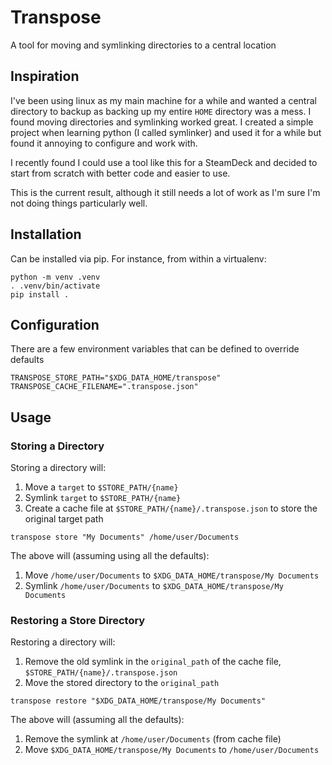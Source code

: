 # Transpose

A tool for moving and symlinking directories to a central location


## Inspiration

I've been using linux as my main machine for a while and wanted a central directory to backup as backing up my entire `HOME` directory was a mess. I found moving directories and symlinking worked great. I created a simple project when learning python (I called symlinker) and used it for a while but found it annoying to configure and work with.

I recently found I could use a tool like this for a SteamDeck and decided to start from scratch with better code and easier to use.

This is the current result, although it still needs a lot of work as I'm sure I'm not doing things particularly well.


## Installation

Can be installed via pip. For instance, from within a virtualenv:

```
python -m venv .venv
. .venv/bin/activate
pip install .
```


## Configuration

There are a few environment variables that can be defined to override defaults

```
TRANSPOSE_STORE_PATH="$XDG_DATA_HOME/transpose"
TRANSPOSE_CACHE_FILENAME=".transpose.json"
```


## Usage

### Storing a Directory

Storing a directory will:

1. Move a `target` to `$STORE_PATH/{name}`
2. Symlink `target` to `$STORE_PATH/{name}`
3. Create a cache file at `$STORE_PATH/{name}/.transpose.json` to store the original target path

```
transpose store "My Documents" /home/user/Documents
```

The above will (assuming using all the defaults):

1. Move `/home/user/Documents` to `$XDG_DATA_HOME/transpose/My Documents`
2. Symlink `/home/user/Documents` to `$XDG_DATA_HOME/transpose/My Documents`



### Restoring a Store Directory

Restoring a directory will:

1. Remove the old symlink in the `original_path` of the cache file, `$STORE_PATH/{name}/.transpose.json`
2. Move the stored directory to the `original_path`

```
transpose restore "$XDG_DATA_HOME/transpose/My Documents"
```

The above will (assuming all the defaults):

1. Remove the symlink at `/home/user/Documents` (from cache file)
2. Move `$XDG_DATA_HOME/transpose/My Documents` to `/home/user/Documents`
